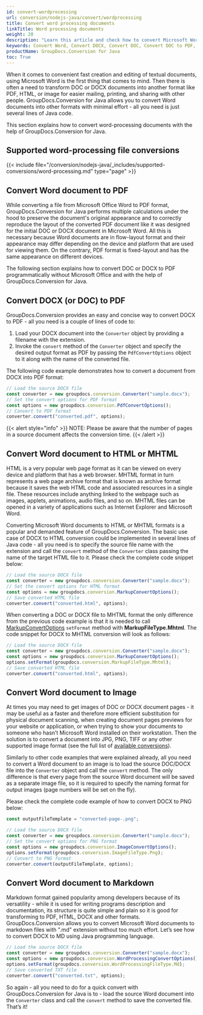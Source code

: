 ```yaml
---
id: convert-wordprocessing
url: conversion/nodejs-java/convert/wordprocessing
title: Convert word processing documents
linkTitle: Word processing documents
weight: 20
description: "Learn this article and check how to convert Microsoft Word DOCX, DOC, RTF documents to other formats with GroupDocs.Conversion for Java."
keywords: Convert Word, Convert DOCX, Convert DOC, Convert DOC to PDF, convert Microsoft Word
productName: GroupDocs.Conversion for Java
toc: True
---
```


When it comes to convenient fast creation and editing of textual documents, using Microsoft Word is the first thing that comes to mind. Then there is often a need to transform DOC or DOCX documents into another format like PDF, HTML, or image for easier mailing, printing, and sharing with other people.
GroupDocs.Conversion for Java allows you to convert Word documents into other formats with minimal effort - all you need is just several lines of Java code.

This section explains how to convert word-processing documents with the help of GroupDocs.Conversion for Java.

## Supported word-processing file conversions

{{< include file="/conversion/nodejs-java/_includes/supported-conversions/word-processing.md" type="page" >}}

## Convert Word document to PDF

While converting a file from Microsoft Office Word to PDF format, GroupDocs.Conversion for Java performs multiple calculations under the hood to preserve the document's original appearance and to correctly reproduce the layout of the converted PDF document like it was designed for the initial DOC or DOCX document in Microsoft Word. All this is necessary because Word documents are in flow-layout format and their appearance may differ depending on the device and platform that are used for viewing them. On the contrary, PDF format is fixed-layout and has the same appearance on different devices.  
  
The following section explains how to convert DOC or DOCX to PDF programmatically without Microsoft Office and with the help of GroupDocs.Conversion for Java.  

## Convert DOCX (or DOC) to PDF

GroupDocs.Conversion provides an easy and concise way to convert DOCX to PDF - all you need is a couple of lines of code to:

1. Load your DOCX document into the `Converter` object by providing a filename with the extension.
2. Invoke the `convert` method of the `Converter` object and specify the desired output format as PDF by passing the `PdfConvertOptions` object to it along with the name of the converted file.
  
The following code example demonstrates how to convert a document from DOCX into PDF format:

```js
// Load the source DOCX file
const converter = new groupdocs.conversion.Converter("sample.docx");
// Set the convert options for PDF format
const options = new groupdocs.conversion.PdfConvertOptions();
// Convert to PDF format
converter.convert("converted.pdf", options);
```
  
{{< alert style="info" >}}
NOTE: Please be aware that the number of pages in a source document affects the conversion time.
{{< /alert >}}

## Convert Word document to HTML or MHTML

HTML is a very popular web page format as it can be viewed on every device and platform that has a web browser. MHTML format in turn represents a web page archive format that is known as archive format because it saves the web HTML code and associated resources in a single file. These resources include anything linked to the webpage such as images, applets, animations, audio files, and so on. MHTML files can be opened in a variety of applications such as Internet Explorer and Microsoft Word.  

Converting Microsoft Word documents to HTML or MHTML formats is a popular and demanded feature of GroupDocs.Conversion. The basic use case of DOCX to HTML conversion could be implemented in several lines of Java code - all you need is to specify the source file name with the extension and call the `convert` method of the `Converter` class passing the name of the target HTML file to it. Please check the complete code snippet below:

```js
// Load the source DOCX file
const converter = new groupdocs.conversion.Converter("sample.docx");
// Set the convert options for HTML format
const options = new groupdocs.conversion.MarkupConvertOptions();
// Save converted HTML file
converter.convert("converted.html", options);
```

When converting a DOC or DOCX file to MHTML format the only difference from the previous code example is that it is needed to call [MarkupConvertOptions](#) `setFormat` method with **MarkupFileType.Mhtml**. The code snippet for DOCX to MHTML conversion will look as follows:

```js
// Load the source DOCX file
const converter = new groupdocs.conversion.Converter("sample.docx");
const options = new groupdocs.conversion.MarkupConvertOptions();
options.setFormat(groupdocs.conversion.MarkupFileType.Mhtml);
// Save converted HTML file
converter.convert("converted.html", options);
```

## Convert Word document to Image

At times you may need to get images of DOC or DOCX document pages - it may be useful as a faster and therefore more efficient substitution for physical document scanning, when creating document pages previews for your website or application, or when trying to show your documents to someone who hasn’t Microsoft Word installed on their workstation. Then the solution is to convert a document into JPG, PNG, TIFF or any other supported image format (see the full list of [available conversions](#supported-word-processing-file-conversions)). 

Similarly to other code examples that were explained already, all you need to convert a Word document to an image is to load the source DOC/DOCX file into the `Converter` object and call the `convert` method. The only difference is that every page from the source Word document will be saved as a separate image file, so it is required to specify the naming format for output images (page numbers will be set on the fly).  

Please check the complete code example of how to convert DOCX to PNG below:

```js
const outputFileTemplate = "converted-page-.png";

// Load the source DOCX file
const converter = new groupdocs.conversion.Converter("sample.docx");
// Set the convert options for PNG format
const options = new groupdocs.conversion.ImageConvertOptions();
options.setFormat(groupdocs.conversion.ImageFileType.Png);  
// Convert to PNG format
converter.convert(outputFileTemplate, options);
```

## Convert Word document to Markdown

Markdown format gained popularity among developers because of its versatility - while it is used for writing programs description and documentation, its structure is quite simple and plain so it is good for transforming to PDF, HTML, DOCX and other formats.
GroupDocs.Conversion allows you to convert Microsoft Word documents to markdown files with ".md" extension without too much effort. Let’s see how to convert DOCX to MD using Java programming language.  

```js
// Load the source DOCX file
const converter = new groupdocs.conversion.Converter("sample.docx");
const options = new groupdocs.conversion.WordProcessingConvertOptions();
options.setFormat(groupdocs.conversion.WordProcessingFileType.Md);
// Save converted TXT file
converter.convert("converted.txt", options);
```
  
So again - all you need to do for a quick convert with GroupDocs.Conversion for Java is to - load the source Word document into the `Converter` class and call the `convert` method to save the converted file. That’s it!
